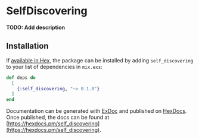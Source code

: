 # SelfDiscovering

**TODO: Add description**

## Installation

If [available in Hex](https://hex.pm/docs/publish), the package can be installed
by adding `self_discovering` to your list of dependencies in `mix.exs`:

```elixir
def deps do
  [
    {:self_discovering, "~> 0.1.0"}
  ]
end
```

Documentation can be generated with [ExDoc](https://github.com/elixir-lang/ex_doc)
and published on [HexDocs](https://hexdocs.pm). Once published, the docs can
be found at [https://hexdocs.pm/self_discovering](https://hexdocs.pm/self_discovering).

